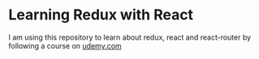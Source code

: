 # Learning Redux with React
I am using this repository to learn about redux, react and react-router by following a course on [udemy.com](udemy.com)
